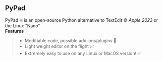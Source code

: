 
## PyPad

PyPad 🔥 is an open-source Python alternative to TextEdit © *Apple 2023* or the Linux "Nano"  
**Features**  
> - Modifiable code, possible add-ons/plugins 🧩  
> - Light weight editor on the flight 📈  
> - Extremely easy to use on any Linux or MacOS version! ✅  
